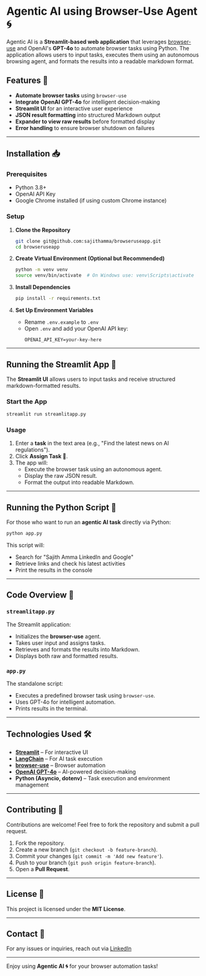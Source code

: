 # Agentic AI using Browser-Use Agent🌀

Agentic AI is a **Streamlit-based web application** that leverages [browser-use](https://github.com/browser-use/browser-use) and OpenAI's **GPT-4o** to automate browser tasks using Python. The application allows users to input tasks, executes them using an autonomous browsing agent, and formats the results into a readable markdown format.

## Features 🚀
- **Automate browser tasks** using `browser-use`
- **Integrate OpenAI GPT-4o** for intelligent decision-making
- **Streamlit UI** for an interactive user experience
- **JSON result formatting** into structured Markdown output
- **Expander to view raw results** before formatted display
- **Error handling** to ensure browser shutdown on failures

---

## Installation 📥

### Prerequisites
- Python 3.8+
- OpenAI API Key
- Google Chrome installed (if using custom Chrome instance)

### Setup
1. **Clone the Repository**
   ```bash
   git clone git@github.com:sajithamma/browseruseapp.git
   cd browseruseapp
   ```

2. **Create Virtual Environment (Optional but Recommended)**
   ```bash
   python -m venv venv
   source venv/bin/activate  # On Windows use: venv\Scripts\activate
   ```

3. **Install Dependencies**
   ```bash
   pip install -r requirements.txt
   ```

4. **Set Up Environment Variables**
   - Rename `.env.example` to `.env`
   - Open `.env` and add your OpenAI API key:
     ```
     OPENAI_API_KEY=your-key-here
     ```

---

## Running the Streamlit App 🎨
The **Streamlit UI** allows users to input tasks and receive structured markdown-formatted results.

### Start the App
```bash
streamlit run streamlitapp.py
```

### Usage
1. Enter a **task** in the text area (e.g., "Find the latest news on AI regulations").
2. Click **Assign Task 🎯**.
3. The app will:
   - Execute the browser task using an autonomous agent.
   - Display the raw JSON result.
   - Format the output into readable Markdown.

---

## Running the Python Script 📜
For those who want to run an **agentic AI task** directly via Python:

```bash
python app.py
```

This script will:
- Search for "Sajith Amma LinkedIn and Google"
- Retrieve links and check his latest activities
- Print the results in the console

---

## Code Overview 📝

### `streamlitapp.py`
The Streamlit application:
- Initializes the **browser-use** agent.
- Takes user input and assigns tasks.
- Retrieves and formats the results into Markdown.
- Displays both raw and formatted results.

### `app.py`
The standalone script:
- Executes a predefined browser task using `browser-use`.
- Uses GPT-4o for intelligent automation.
- Prints results in the terminal.

---

## Technologies Used 🛠️
- **[Streamlit](https://streamlit.io/)** – For interactive UI
- **[LangChain](https://python.langchain.com/)** – For AI task execution
- **[browser-use](https://github.com/browser-use/browser-use)** – Browser automation
- **[OpenAI GPT-4o](https://openai.com/)** – AI-powered decision-making
- **Python (Asyncio, dotenv)** – Task execution and environment management

---

## Contributing 🤝
Contributions are welcome! Feel free to fork the repository and submit a pull request.

1. Fork the repository.
2. Create a new branch (`git checkout -b feature-branch`).
3. Commit your changes (`git commit -m 'Add new feature'`).
4. Push to your branch (`git push origin feature-branch`).
5. Open a **Pull Request**.

---

## License 📜
This project is licensed under the **MIT License**.

---

## Contact 📧
For any issues or inquiries, reach out via [LinkedIn](https://www.linkedin.com/in/sajithamma/)

---

Enjoy using **Agentic AI 🌀** for your browser automation tasks!
